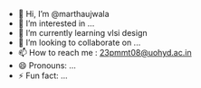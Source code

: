 - 👋 Hi, I’m @marthaujwala
- 👀 I’m interested in ...
- 🌱 I’m currently learning vlsi design
- 💞️ I’m looking to collaborate on ...
- 📫 How to reach me : 23pmmt08@uohyd.ac.in
- 😄 Pronouns: ...
- ⚡ Fun fact: ...

<!---
marthaujwala/marthaujwala is a ✨ special ✨ repository because its `README.md` (this file) appears on your GitHub profile.
You can click the Preview link to take a look at your changes.
--->
